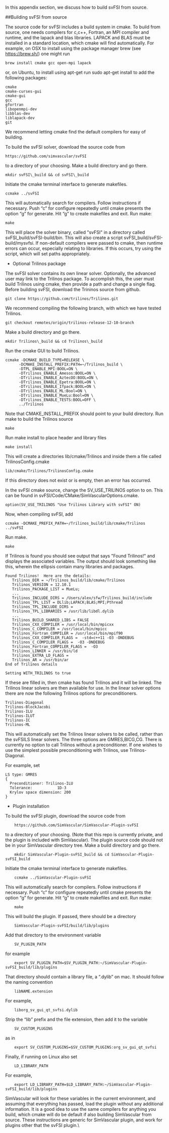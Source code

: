 In this appendix section, we discuss how to build svFSI from source.

##Building svFSI from source

The source code for svFSI includes a build system in cmake. To build from source, one needs compilers for c,c++, Fortran, an MPI compiler and runtime, and the lapack and blas libraries. LAPACK and BLAS must be installed in a standard location, which cmake will find automatically. For example, on OSX to install using the package manager brew (see <span>https://brew.sh/</span>) one might run

    brew install cmake gcc open-mpi lapack 

or, on Ubuntu, to install using apt-get run sudo apt-get install to add the following packages:

    cmake
    cmake-curses-gui
    cmake-gui
    gcc 
    gfortran
    libopenmpi-dev
    libblas-dev
    liblapack-dev
    git

We recommend letting cmake find the default compilers for easy of building.

To build the svFSI solver, download the source code from

    https://github.com/simvascular/svFSI

to a directory of your choosing. Make a build directory and go there.

    mkdir svFSI\_build && cd svFSI\_build 

Initiate the cmake terminal interface to generate makefiles.

    ccmake ../svFSI 

This will automatically search for compilers. Follow instructions if necessary. Push “c” for configure repeatedly until cmake presents the option “g” for generate. Hit “g” to create makefiles and exit. Run make:

    make 

This will place the solver binary, called "svFSI" in a directory called svFSI\_build/svFSI-build/bin. This will also create a script svFSI\_build/svFSI-build/mysvfsi. If non-default compilers were passed to cmake, then runtime errors can occur, especially relating to libraries. If this occurs, try using the script, which will set paths appropriately. 

- Optional Trilinos package

The svFSI solver contains its own linear solver. Optionally, the advanced user may link to the Trilinos package. To accomplish this, the user must build Trilinos using cmake, then provide a path and change a single flag. Before building svFSI, download the Trininos source from github. 

    git clone https://github.com/trilinos/Trilinos.git

We recommend compiling the following branch, with which we have tested Trilinos. 

    git checkout remotes/origin/trilinos-release-12-10-branch

Make a build directory and go there.

    mkdir Trilinos\_build && cd Trilinos\_build 

Run the cmake GUI to build Trilinos. 

    ccmake -DCMAKE_BUILD_TYPE=RELEASE \
          -DCMAKE_INSTALL_PREFIX:PATH=~/Trilinos_build \
          -DTPL_ENABLE_MPI:BOOL=ON \
          -DTrilinos_ENABLE_Amesos:BOOL=ON \
          -DTrilinos_ENABLE_AztecOO:BOOL=ON \
          -DTrilinos_ENABLE_Epetra:BOOL=ON \
          -DTrilinos_ENABLE_Ifpack:BOOL=ON \
          -DTrilinos_ENABLE_ML:Bool=ON \
          -DTrilinos_ENABLE_MueLu:Bool=ON \
          -DTrilinos_ENABLE_TESTS:BOOL=OFF \
          ../Trilinos

Note that CMAKE_INSTALL_PREFIX should point to your build directory. Run make to build the Trilinos source 

    make 

Run make install to place header and library files 

    make install 

This will create a directories lib/cmake/Trilinos and inside them a file called TrilinosConfig.cmake

    lib/cmake/Trilinos/TrilinosConfig.cmake

If this directory does not exist or is empty, then an error has occurred. 

In the svFSI cmake source, change the SV_USE_TRILINOS option to on. This can be found in svFSI/Code/CMake/SimVascularOptions.cmake. 

    option(SV_USE_TRILINOS "Use Trilinos Library with svFSI" ON)

Now, when compiling svFSI, add 

    ccmake -DCMAKE_PREFIX_PATH=~/Trilinos_build/lib/cmake/Trilinos  ../svFSI

Run make. 

    make 

If Trilinos is found you should see output that says "Found Trilinos!" and displays the associated variables. The output should look something like this, wherein the ellipsis contain many libraries and packages. 

    Found Trilinos!  Here are the details: 
       Trilinos_DIR = ~/Trilinos_build/lib/cmake/Trilinos
       Trilinos_VERSION = 12.10.1
       Trilinos_PACKAGE_LIST = MueLu;
       ...
       Trilinos_INCLUDE_DIRS = /Users/alex/sfw/Trilinos_build/include
       Trilinos_TPL_LIST = DLlib;LAPACK;BLAS;MPI;Pthread
       Trilinos_TPL_INCLUDE_DIRS = 
       Trilinos_TPL_LIBRARIES = /usr/lib/libdl.dylib
       ...
       Trilinos_BUILD_SHARED_LIBS = FALSE
       Trilinos_CXX_COMPILER = /usr/local/bin/mpicxx
       Trilinos_C_COMPILER = /usr/local/bin/mpicc
       Trilinos_Fortran_COMPILER = /usr/local/bin/mpif90
       Trilinos_CXX_COMPILER_FLAGS =  -std=c++11 -O3 -DNDEBUG
       Trilinos_C_COMPILER_FLAGS =  -O3 -DNDEBUG
       Trilinos_Fortran_COMPILER_FLAGS =  -O3
       Trilinos_LINKER = /usr/bin/ld
       Trilinos_EXTRA_LD_FLAGS = 
       Trilinos_AR = /usr/bin/ar
    End of Trilinos details

    Setting WITH_TRILINOS to true

If these are filled in, then cmake has found Trilinos and it will be linked. The Trilinos linear solvers are then available for use. In the linear solver options there are now the following Trilinos options for preconditioners. 

    Trilinos-Diagonal
    Trilinos-BlockJacobi 
    Trilinos-ILU
    Trilinos-ILUT
    Trilinos-IC
    Trilinos-ML

This will automatically set the Trilinos linear solvers to be called, rather than the svFSILS linear solvers. The three options are GMRES,BICG,CG. There is currently no option to call Trilinos without a preconditioner. If one wishes to use the simplest possible preconditioning with Trilinos, use Trilinos-Diagonal. 

For example, set 

    LS type: GMRES
    {
      Preconditioner: Trilinos-ILU
      Tolerance:           1D-3
      Krylov space dimension: 200
    }

- Plugin installation

To build the svFSI plugin, download the source code from

        https://github.com/SimVascular/SimVascular-Plugin-svFSI

to a directory of your choosing. (Note that this repo is currently private, and the plugin is included with SimVascular). The plugin source code should not be in your SimVascular directory tree. Make a build directory and go there.

        mkdir SimVascular-Plugin-svFSI_build && cd SimVascular-Plugin-svFSI_build 

Initiate the cmake terminal interface to generate makefiles.

        ccmake ../SimVascular-Plugin-svFSI

This will automatically search for compilers. Follow instructions if necessary. Push “c” for configure repeatedly until cmake presents the option “g” for generate. Hit “g” to create makefiles and exit. Run make:

        make 

This will build the plugin. If passed, there should be a directory

        SimVascular-Plugin-svFSI/build/lib/plugins

Add that directory to the environment variable

        SV_PLUGIN_PATH

for example

        export SV_PLUGIN_PATH=$SV_PLUGIN_PATH:~/SimVascular-Plugin-svFSI_build/lib/plugins

That directory should contain a library file, a “.dylib” on mac. It should follow the naming convention

        libNAME.extension 

For example,

        liborg_sv_gui_qt_svfsi.dylib

Strip the “lib” prefix and the file extension, then add it to the variable

        SV_CUSTOM_PLUGINS 

as in

        export SV_CUSTOM_PLUGINS=$SV_CUSTOM_PLUGINS:org_sv_gui_qt_svfsi

Finally, if running on Linux also set  

        LD_LIBRARY_PATH

For example, 

        export LD_LIBRARY_PATH=$LD_LIBRARY_PATH:~/SimVascular-Plugin-svFSI_build/lib/plugins

SimVascular will look for these variables in the current environment, and assuming that everything has passed, load the plugin without any additional information. It is a good idea to use the same compilers for anything you build, which cmake will do be default if also building SimVascular from source. These instructions are generic for SimVascular plugin, and work for plugins other that the svFSI plugin.\
